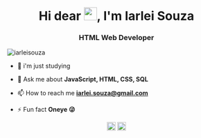 
<h1 align="center">Hi dear <img src="https://raw.githubusercontent.com/kaueMarques/kaueMarques/master/hi.gif" width="30px">, I'm Iarlei Souza</h1>
<h3 align="center">HTML Web Developer</h3>
<p align="left"> <img src="https://komarev.com/ghpvc/?username=iarleisouza" alt="iarleisouza" /> </p>

- 🔭 i'm just studying

- 💬 Ask me about **JavaScript, HTML, CSS, SQL**

- 📫 How to reach me **iarlei.souza@gmail.com**

- ⚡ Fun fact **Oneye 😜**


<p align="center">
<a href="https://linkedin.com/in/iarleisouza" target="blank"><img align="center" src="https://cdn.jsdelivr.net/npm/simple-icons@3.0.1/icons/linkedin.svg" alt="iarleisouza" height="20" width="20" /></a>
<a href="https://instagram.com/ifcsouza" target="blank"><img align="center" src="https://cdn.jsdelivr.net/npm/simple-icons@3.0.1/icons/instagram.svg" alt="ifcsouza" height="20" width="20" /></a>
</p>

<!--
**maykbrito/maykbrito** is a ✨ _special_ ✨ repository because its `README.md` (this file) appears on your GitHub profile.

Here are some ideas to get you started:

- 🔭 I’m currently working on ...
- 🌱 I’m currently learning ...
- 👯 I’m looking to collaborate on ...
- 🤔 I’m looking for help with ...
- 💬 Ask me about ...
- 📫 How to reach me: ...
- 😄 Pronouns: ...
- ⚡ Fun fact: ...
-->
